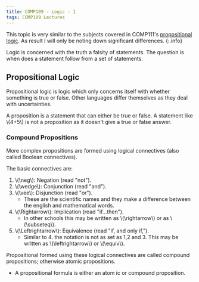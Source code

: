 ```yaml
---
title: COMP109 - Logic - 1
tags: COMP109 Lectures
---
```

This topic is very similar to the subjects covered in COMP111's [propositional logic]({{site.baseurl}}/comp111/lectures/2020/11/12/1). As result I will only be noting down significant differences.
{:.info}

Logic is concerned with the truth a falsity of statements. The question is when does a statement follow from a set of statements.

## Propositional Logic
Propositional logic is logic which only concerns itself with whether something is true or false. Other languages differ themselves as they deal with uncertainties.

A proposition is a statement that can either be true or false. A statement like &#92;(4+5&#92;) is not a proposition as it doesn't give a true or false answer.

### Compound Propositions
More complex propositions are formed using logical connectives (also called Boolean connectives).

The basic connectives are:

1. &#92;(\neg&#92;): Negation (read "not").
1. &#92;(\wedge&#92;): Conjunction (read "and").
1. &#92;(\vee&#92;): Disjunction (read "or").
    * These are the scientific names and they make a difference between the english and mathematical words.
1. &#92;(\Rightarrow&#92;): Implication (read "if...then").
    * In other schools this may be written as &#92;(\rightarrow&#92;) or as &#92;(\subseteq&#92;).
1. &#92;(\Leftrightarrow&#92;): Equivalence (read "if, and only if,").
    * Similar to 4. the notation is not as set as 1,2 and 3. This may be written as &#92;(\leftrightarrow&#92;) or &#92;(\equiv&#92;).
    
Propositional formed using these logical connectives are called compound propositions; otherwise atomic propositions.

* A propositional formula is either an atom ic or compound proposition.
